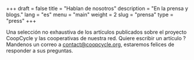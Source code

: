 +++
draft = false
title = "Hablan de nosotros"
description = "En la prensa y blogs."
lang = "es"
menu = "main"
weight = 2
slug = "prensa"
type = "press"
+++

Una selección no exhaustiva de los artículos publicados sobre el proyecto CoopCycle y las cooperativas de nuestra red.
Quiere escribir un artículo ? Mandenos un correo a <a href="mailto:contact@coopcycle.org">contact@coopcycle.org</a>, estaremos felices de responder a sus preguntas.
